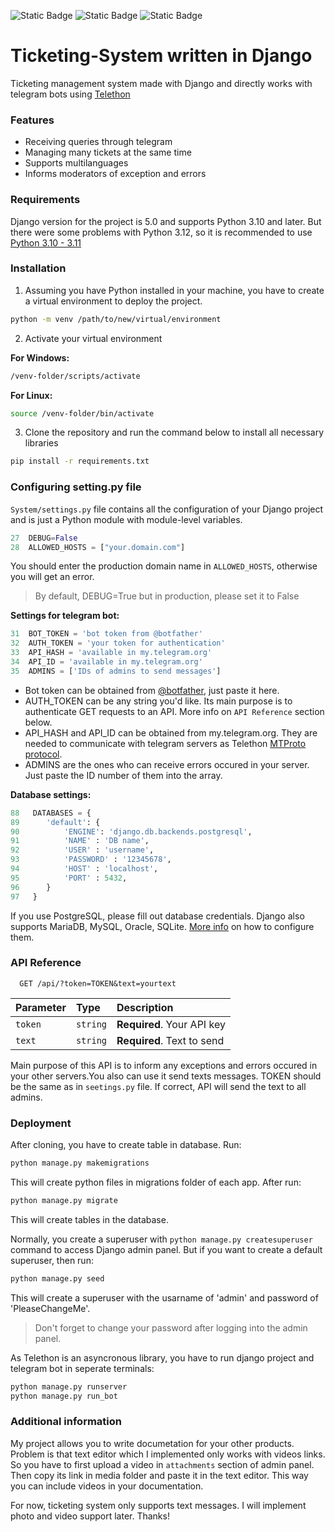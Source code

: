 ![Static Badge](https://img.shields.io/badge/License-MIT-green) ![Static Badge](https://img.shields.io/badge/django-v5.0.x-blue?logo=django) ![Static Badge](https://img.shields.io/badge/Telethon-v1.33.1-blue?logo=telegram&logoColor=blue)


# Ticketing-System written in Django
Ticketing management system made with Django and directly works with telegram bots using [Telethon](https://docs.telethon.dev/en/stable/)

### Features
- Receiving queries through telegram 
- Managing many tickets at the same time
- Supports multilanguages
- Informs moderators of exception and errors

### Requirements
Django version for the project is 5.0 and supports Python 3.10 and later. But there were some problems with Python 3.12, so it is recommended to use [Python 3.10 - 3.11](https://www.python.org/downloads/)

### Installation
 1. Assuming you have Python installed in your machine, you have to create a virtual environment to deploy the project.
 ```bash
python -m venv /path/to/new/virtual/environment
```
 2. Activate your virtual environment

 **For Windows:**
```bash
/venv-folder/scripts/activate
````
**For Linux:**
```bash
source /venv-folder/bin/activate
```
3. Clone the repository and run the command below to install all necessary libraries
```bash
pip install -r requirements.txt 
```

### Configuring setting.py file
`System/settings.py` file contains all the configuration of your Django project and is just a Python module with module-level variables.

```python
27  DEBUG=False
28  ALLOWED_HOSTS = ["your.domain.com"]
```
You should enter the production domain name in `ALLOWED_HOSTS`, otherwise you will get an error.
>By default, DEBUG=True but in production, please set it to False

**Settings for telegram bot:**
```python
31  BOT_TOKEN = 'bot token from @botfather'
32  AUTH_TOKEN = 'your token for authentication'
33  API_HASH = 'available in my.telegram.org'
34  API_ID = 'available in my.telegram.org'
35  ADMINS = ['IDs of admins to send messages']
```
* Bot token can be obtained from [@botfather](https://t.me/BotFather), just paste it here.
* AUTH_TOKEN can be any string you'd like. Its main purpose is to authenticate GET requests to an API. More info on `API Reference` section below.
* API_HASH and API_ID can be obtained from my.telegram.org. They are needed to communicate with telegram servers as Telethon [MTProto protocol](https://core.telegram.org/mtproto).
* ADMINS are the ones who can receive errors occured in your server. Just paste the ID number of them into the array. 
 
**Database settings:**
```python
88   DATABASES = {
89      'default': {
90          'ENGINE': 'django.db.backends.postgresql',
91          'NAME' : 'DB name',
92          'USER' : 'username',
93          'PASSWORD' : '12345678',
94          'HOST' : 'localhost',
95          'PORT' : 5432,
96      }
97   }
```
If you use PostgreSQL, please fill out database credentials. Django also supports MariaDB, MySQL, Oracle, SQLite. [More info](https://docs.djangoproject.com/en/5.0/ref/databases/) on how to configure them.


### API Reference
```http
  GET /api/?token=TOKEN&text=yourtext
```

| Parameter | Type     | Description                |
| :-------- | :------- | :------------------------- |
| `token` | `string` | **Required**. Your API key |
| `text` | `string` | **Required**. Text to send |

 Main purpose of this API is to inform any exceptions and errors occured in your other servers.You also can use it send texts messages. TOKEN should be the same as in `seetings.py` file. If correct, API will send the text to all admins.
 
 
### Deployment
After cloning, you have to create table in database. Run:
```bash
python manage.py makemigrations
``` 
This will create python files in migrations folder of each app. After run: 
```bash
python manage.py migrate
```
This will create tables in the database.

Normally, you create a superuser with ```python manage.py createsuperuser``` command to access Django admin panel. But if you want to create a default superuser, then run: 
```bash 
python manage.py seed
``` 
This will create a superuser with the usarname of 'admin' and password of 'PleaseChangeMe'.
>Don't forget to change your password after logging into the admin panel.

As Telethon is an asyncronous library, you have to run django project and telegram bot in seperate terminals:
```bash
python manage.py runserver
python manage.py run_bot
```


### Additional information
My project allows you to write documetation for your other products. Problem is that text editor which I implemented only works with videos links. So you have to first upload a video in `attachments` section of admin panel. Then copy its link in media folder and paste it in the text editor. This way you can include videos in your documentation.

For now, ticketing system only supports text messages. I will implement photo and video support later. Thanks!